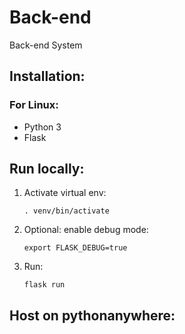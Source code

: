 # Back-end
Back-end System

## Installation:
### For Linux:
* Python 3
* Flask

## Run locally:
1. Activate virtual env: 

    `. venv/bin/activate`

2. Optional: enable debug mode:

    `export FLASK_DEBUG=true`

3. Run:

    `flask run`

## Host on pythonanywhere: